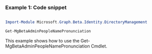 ### Example 1: Code snippet

```powershell

Import-Module Microsoft.Graph.Beta.Identity.DirectoryManagement

Get-MgBetaAdminPeopleNamePronunciation

```
This example shows how to use the Get-MgBetaAdminPeopleNamePronunciation Cmdlet.

